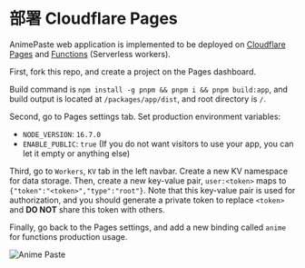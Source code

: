 # 部署 Cloudflare Pages

AnimePaste web application is implemented to be deployed on [Cloudflare Pages](https://pages.cloudflare.com/) and [Functions](https://developers.cloudflare.com/pages/platform/functions/) (Serverless workers).

First, fork this repo, and create a project on the Pages dashboard.

Build command is `npm install -g pnpm && pnpm i && pnpm build:app`, and build output is located at `/packages/app/dist`, and root directory is `/`.

Second, go to Pages settings tab. Set production environment variables:

+ `NODE_VERSION`: `16.7.0`
+ `ENABLE_PUBLIC`: `true` (If you do not want visitors to use your app, you can let it empty or anything else)

Third, go to `Workers`, `KV` tab in the left navbar. Create a new KV namespace for data storage. Then, create a new key-value pair, `user:<token>` maps to `{"token":"<token>","type":"root"}`. Note that this key-value pair is used for authorization, and you should generate a private token to replace `<token>` and **DO NOT** share this token with others.

Finally, go back to the Pages settings, and add a new binding called `anime` for functions production usage.

![Anime Paste](/animepaste.png)
